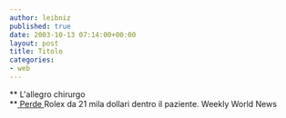 ```yaml
---
author: leibniz
published: true
date: 2003-10-13 07:14:00+00:00
layout: post
title: Titolo
categories:
- web
---
```


 **   L'allegro chirurgo   
**[ Perde ](http://www.weeklyworldnews.com/news/index.cfm?instanceid=59479)Rolex da 21 mila dollari dentro il paziente.
  Weekly World News
